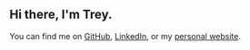 ## Hi there, I'm Trey.

You can find me on [GitHub](https://github.com/bigbadloser/), [LinkedIn](https://www.linkedin.com/in/trey-gaulin-8b821421b/), or my [personal website](https:/treygaulin.com). 
